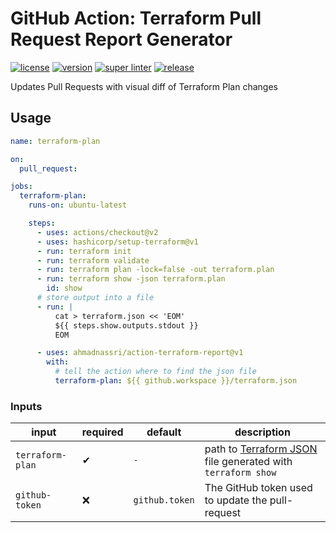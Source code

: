 # GitHub Action: Terraform Pull Request Report Generator

[![license][license-img]][license-url]
[![version][version-img]][version-url]
[![super linter][super-linter-img]][super-linter-url]
[![release][release-img]][release-url]

[license-url]: LICENSE
[license-img]: https://badgen.net/github/license/ahmadnassri/action-terraform-report

[version-url]: https://github.com/ahmadnassri/action-terraform-report/releases
[version-img]: https://badgen.net//github/release/ahmadnassri/action-terraform-report

[super-linter-url]: https://github.com/ahmadnassri/action-terraform-report/actions?query=workflow%3Asuper-linter
[super-linter-img]: https://github.com/ahmadnassri/action-terraform-report/workflows/super-linter/badge.svg

[release-url]: https://github.com/ahmadnassri/action-terraform-report/actions?query=workflow%3Arelease
[release-img]: https://github.com/ahmadnassri/action-terraform-report/workflows/release/badge.svg

Updates Pull Requests with visual diff of Terraform Plan changes

## Usage

```yaml
name: terraform-plan

on:
  pull_request:

jobs:
  terraform-plan:
    runs-on: ubuntu-latest

    steps:
      - uses: actions/checkout@v2
      - uses: hashicorp/setup-terraform@v1
      - run: terraform init
      - run: terraform validate
      - run: terraform plan -lock=false -out terraform.plan
      - run: terraform show -json terraform.plan
        id: show
      # store output into a file
      - run: |
          cat > terraform.json << 'EOM'
          ${{ steps.show.outputs.stdout }}
          EOM

      - uses: ahmadnassri/action-terraform-report@v1
        with:
          # tell the action where to find the json file
          terraform-plan: ${{ github.workspace }}/terraform.json
```

### Inputs

| input            | required | default        | description                                                   |
| ---------------- | -------- | -------------- | ------------------------------------------------------------- |
| `terraform-plan` | ✔        | `-`            | path to [Terraform JSON] file generated with `terraform show` |
| `github-token`   | ❌       | `github.token` | The GitHub token used to update the pull-request              |

[Terraform JSON]: https://www.terraform.io/docs/configuration/syntax-json.html
